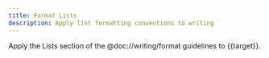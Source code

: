 ```yaml
---
title: Format Lists
description: Apply list formatting conventions to writing
---
```


Apply the Lists section of the @doc://writing/format guidelines to {{target}}.
